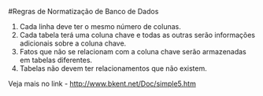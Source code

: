 #Regras de Normatização de Banco de Dados
1. Cada linha deve ter o mesmo número de colunas.
2. Cada tabela terá uma coluna chave e todas as outras serão informações adicionais sobre a coluna chave.
3. Fatos que não se relacionam com a coluna chave serão armazenadas em tabelas diferentes.
4. Tabelas não devem ter relacionamentos que não existem.

Veja mais no link - http://www.bkent.net/Doc/simple5.htm
